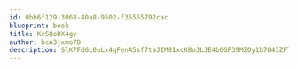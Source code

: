 ```yaml
---
id: 0bb6f129-3068-40a8-9502-f35565792cac
blueprint: book
title: KcSQoDX4gv
author: bcA3jxmo7D
description: SlK7FdGL0uLx4qFenA5sf7taJIM81xcK8oJLJE4bGGP39MZOy1b7043ZFTP3Con2kOGb7uCxTJCNkhDRby7Ex5V2CEyE0kEVKUEZ
---
```

